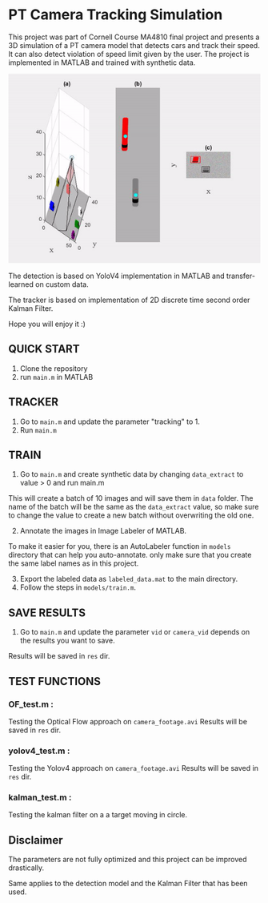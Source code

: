 # PT Camera Tracking Simulation 
This project was part of Cornell Course MA4810 final project and presents a 3D simulation of a PT camera model that detects cars and track their speed. It can also detect violation of speed limit given by the user. The project is implemented in MATLAB and trained with synthetic data. 

![Simulation](simulation.gif)

The detection is based on YoloV4 implementation in MATLAB and transfer-learned on custom data.

The tracker is based on implementation of 2D discrete time second order Kalman Filter.

Hope you will enjoy it :)

## QUICK START

1. Clone the repository
2. run ```main.m``` in MATLAB

## TRACKER

1. Go to ```main.m``` and update the parameter "tracking" to 1.
2. Run ```main.m```

## TRAIN

1. Go to ```main.m``` and create synthetic data by changing ```data_extract``` to value > 0 and run main.m

This will create a batch of 10 images and will save them in ```data``` folder. The name of the batch will be the same as the ```data_extract``` value, so make sure to change the value to create a new batch without overwriting the old one.

2. Annotate the images in Image Labeler of MATLAB.

To make it easier for you, there is an AutoLabeler function in ```models``` directory that can help you auto-annotate. only make sure that you create the same label names as in this project. 

3. Export the labeled data as ```labeled_data.mat``` to the main directory.
4. Follow the steps in ```models/train.m```.

## SAVE RESULTS

1. Go to ```main.m``` and update the parameter ```vid``` or ```camera_vid``` depends on the results you want to save.

Results will be saved in ```res``` dir.

## TEST FUNCTIONS

### OF_test.m :
Testing the Optical Flow approach on ```camera_footage.avi```
Results will be saved in ```res``` dir.

### yolov4_test.m :
Testing the Yolov4 approach on ```camera_footage.avi```
Results will be saved in ```res``` dir.

### kalman_test.m : 
Testing the kalman filter on a a target moving in circle.

## Disclaimer

The parameters are not fully optimized and this project can be improved drastically.

Same applies to the detection model and the Kalman Filter that has been used.
